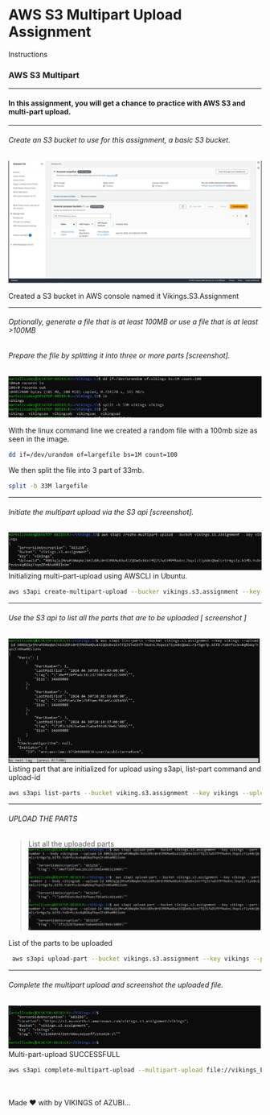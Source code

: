 # AWS S3 Multipart Upload Assignment

 Instructions
### AWS S3 Multipart

***

#### In this assignment, you will get a chance to practice with AWS S3 and multi-part upload.
***
    
###### Create an S3 bucket to use for this assignment, a basic S3 bucket.
   ![s3 in console](s3_bucket_aws_console.png)

   Created a S3 bucket in AWS console named it Vikings.S3.Assignment


***
###### Optionally, generate a file that is at least 100MB  or use a file that is at least >100MB
###### Prepare the file by splitting it into three or more parts [screenshot].
   ![linux console command creating  random file](linux-split-file.png)

   With the linux command line we created a random file with a 100mb size as seen in the image.
   ```bash
   dd if=/dev/urandom of=largefile bs=1M count=100
   ```

   We then split the file into 3 part of 33mb.
   ```bash
   split -b 33M largefile 
   ```
***

###### Initiate the multipart upload via the S3 api [screenshot].

   ![creating a multiuploads](createmultiuploads.png)
   Initializing multi-part-upload using AWSCLI in Ubuntu.
   ```bash
   aws s3api create-multipart-upload --bucker vikings.s3.assignment --key vikings
   ```

***

###### Use the S3 api to list all the parts that are to be uploaded [ screenshot ]
   ![listing all the parts](listpartmultiuploads.png)
   Listing part that are initialized for upload using s3api, list-part command and upload-id
   ```bash
   aws s3api list-parts --bucket viking.s3.assignment --key vikings --upload-id 
   ```
***
###### UPLOAD THE PARTS
>List all the uploaded parts
   ![](singlemultiuploads.png)

   List of the parts to be uploaded
   ```bash
    aws s3api upload-part --bucket vikings.s3.assignment --key vikings --part-number 1 --body vikingsaa --upload-id 
   ```
***
###### Complete the multipart upload and screenshot  the uploaded file.
   ![](completemultiupload.png)
   Multi-part-upload SUCCESSFULL
```bash
aws s3api complete-multipart-upload --multipart-upload file://vikings_Etag.json --bucket vikings.s3.assignment --key vikings --upload-id
```



<br>
<br>
Made ❤ with by VIKINGS of AZUBI...